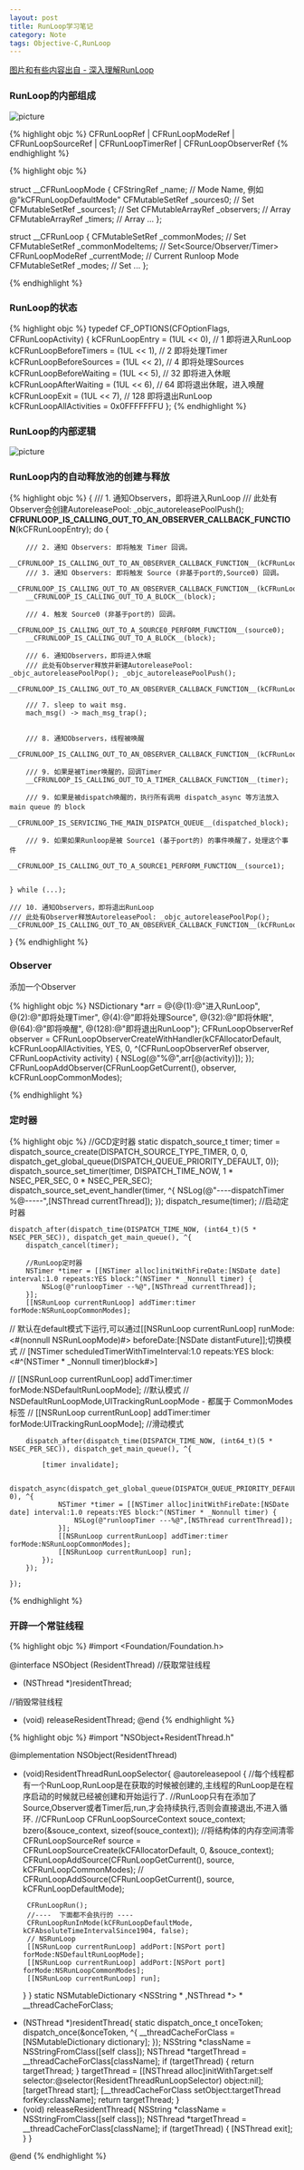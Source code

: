 ```yaml
---
layout: post
title: RunLoop学习笔记
category: Note
tags: Objective-C,RunLoop
---
```

[图片和有些内容出自 - 深入理解RunLoop](http://blog.ibireme.com/2015/05/18/runloop/)

### RunLoop的内部组成

![picture]({{site.baseurl}}/assets/note/runLoop_note_0.png)

{% highlight objc %}
CFRunLoopRef
   | CFRunLoopModeRef
	   | CFRunLoopSourceRef
	   | CFRunLoopTimerRef
       | CFRunLoopObserverRef
{% endhighlight  %}


{% highlight objc %}

struct __CFRunLoopMode {
    CFStringRef _name;            // Mode Name, 例如 @"kCFRunLoopDefaultMode"
    CFMutableSetRef _sources0;    // Set
    CFMutableSetRef _sources1;    // Set
    CFMutableArrayRef _observers; // Array
    CFMutableArrayRef _timers;    // Array
    ...
};

struct __CFRunLoop {
    CFMutableSetRef _commonModes;     // Set
    CFMutableSetRef _commonModeItems; // Set<Source/Observer/Timer>
    CFRunLoopModeRef _currentMode;    // Current Runloop Mode
    CFMutableSetRef _modes;           // Set
    ...
};

{% endhighlight  %}

<!-- more -->
### RunLoop的状态

{% highlight objc %}
typedef CF_OPTIONS(CFOptionFlags, CFRunLoopActivity) {
    kCFRunLoopEntry         = (1UL << 0), // 1   即将进入RunLoop
    kCFRunLoopBeforeTimers  = (1UL << 1), // 2   即将处理Timer
    kCFRunLoopBeforeSources = (1UL << 2), // 4   即将处理Sources
    kCFRunLoopBeforeWaiting = (1UL << 5), // 32  即将进入休眠
    kCFRunLoopAfterWaiting  = (1UL << 6), // 64  即将退出休眠，进入唤醒
    kCFRunLoopExit          = (1UL << 7), // 128 即将退出RunLoop
    kCFRunLoopAllActivities = 0x0FFFFFFFU
};
{% endhighlight  %}

### RunLoop的内部逻辑
![picture]({{site.baseurl}}/assets/note/runLoop_note_1.png)


### RunLoop内的自动释放池的创建与释放
{% highlight objc %}
{
    /// 1. 通知Observers，即将进入RunLoop
    /// 此处有Observer会创建AutoreleasePool: _objc_autoreleasePoolPush();
    __CFRUNLOOP_IS_CALLING_OUT_TO_AN_OBSERVER_CALLBACK_FUNCTION__(kCFRunLoopEntry);
    do {

        /// 2. 通知 Observers: 即将触发 Timer 回调。
        __CFRUNLOOP_IS_CALLING_OUT_TO_AN_OBSERVER_CALLBACK_FUNCTION__(kCFRunLoopBeforeTimers);
        /// 3. 通知 Observers: 即将触发 Source (非基于port的,Source0) 回调。
        __CFRUNLOOP_IS_CALLING_OUT_TO_AN_OBSERVER_CALLBACK_FUNCTION__(kCFRunLoopBeforeSources);
        __CFRUNLOOP_IS_CALLING_OUT_TO_A_BLOCK__(block);

        /// 4. 触发 Source0 (非基于port的) 回调。
        __CFRUNLOOP_IS_CALLING_OUT_TO_A_SOURCE0_PERFORM_FUNCTION__(source0);
        __CFRUNLOOP_IS_CALLING_OUT_TO_A_BLOCK__(block);

        /// 6. 通知Observers，即将进入休眠
        /// 此处有Observer释放并新建AutoreleasePool: _objc_autoreleasePoolPop(); _objc_autoreleasePoolPush();
        __CFRUNLOOP_IS_CALLING_OUT_TO_AN_OBSERVER_CALLBACK_FUNCTION__(kCFRunLoopBeforeWaiting);

        /// 7. sleep to wait msg.
        mach_msg() -> mach_msg_trap();


        /// 8. 通知Observers，线程被唤醒
        __CFRUNLOOP_IS_CALLING_OUT_TO_AN_OBSERVER_CALLBACK_FUNCTION__(kCFRunLoopAfterWaiting);

        /// 9. 如果是被Timer唤醒的，回调Timer
        __CFRUNLOOP_IS_CALLING_OUT_TO_A_TIMER_CALLBACK_FUNCTION__(timer);

        /// 9. 如果是被dispatch唤醒的，执行所有调用 dispatch_async 等方法放入main queue 的 block
        __CFRUNLOOP_IS_SERVICING_THE_MAIN_DISPATCH_QUEUE__(dispatched_block);

        /// 9. 如果如果Runloop是被 Source1 (基于port的) 的事件唤醒了，处理这个事件
        __CFRUNLOOP_IS_CALLING_OUT_TO_A_SOURCE1_PERFORM_FUNCTION__(source1);


    } while (...);

    /// 10. 通知Observers，即将退出RunLoop
    /// 此处有Observer释放AutoreleasePool: _objc_autoreleasePoolPop();
    __CFRUNLOOP_IS_CALLING_OUT_TO_AN_OBSERVER_CALLBACK_FUNCTION__(kCFRunLoopExit);
}
{% endhighlight  %}


### Observer

添加一个Observer

{% highlight objc %}
    NSDictionary *arr = @{@(1):@"进入RunLoop",
                          @(2):@"即将处理Timer",
                          @(4):@"即将处理Source",
                          @(32):@"即将休眠",
                          @(64):@"即将唤醒",
                          @(128):@"即将退出RunLoop"};
    CFRunLoopObserverRef observer = CFRunLoopObserverCreateWithHandler(kCFAllocatorDefault, kCFRunLoopAllActivities, YES, 0, ^(CFRunLoopObserverRef observer, CFRunLoopActivity activity) {
        NSLog(@"%@",arr[@(activity)]);
    });
    CFRunLoopAddObserver(CFRunLoopGetCurrent(), observer, kCFRunLoopCommonModes);

{% endhighlight %}

### 定时器
{% highlight objc %}
    //GCD定时器
    static dispatch_source_t timer;
    timer = dispatch_source_create(DISPATCH_SOURCE_TYPE_TIMER, 0, 0, dispatch_get_global_queue(DISPATCH_QUEUE_PRIORITY_DEFAULT, 0));
    dispatch_source_set_timer(timer, DISPATCH_TIME_NOW, 1 * NSEC_PER_SEC, 0 * NSEC_PER_SEC);
    dispatch_source_set_event_handler(timer, ^{
        NSLog(@"----dispatchTimer %@-----",[NSThread currentThread]);
    });
    dispatch_resume(timer); //启动定时器


    dispatch_after(dispatch_time(DISPATCH_TIME_NOW, (int64_t)(5 * NSEC_PER_SEC)), dispatch_get_main_queue(), ^{
        dispatch_cancel(timer);

        //RunLoop定时器
        NSTimer *timer = [[NSTimer alloc]initWithFireDate:[NSDate date] interval:1.0 repeats:YES block:^(NSTimer * _Nonnull timer) {
            NSLog(@"runloopTimer --%@",[NSThread currentThread]);
        }];
        [[NSRunLoop currentRunLoop] addTimer:timer forMode:NSRunLoopCommonModes];


//        默认在default模式下运行,可以通过[[NSRunLoop currentRunLoop] runMode:<#(nonnull NSRunLoopMode)#> beforeDate:[NSDate distantFuture]];切换模式
//        [NSTimer scheduledTimerWithTimeInterval:1.0 repeats:YES block:<#^(NSTimer * _Nonnull timer)block#>]

//        [[NSRunLoop currentRunLoop] addTimer:timer forMode:NSDefaultRunLoopMode]; //默认模式
//        NSDefaultRunLoopMode,UITrackingRunLoopMode - 都属于 CommonModes标签
//        [[NSRunLoop currentRunLoop] addTimer:timer forMode:UITrackingRunLoopMode]; //滑动模式

        dispatch_after(dispatch_time(DISPATCH_TIME_NOW, (int64_t)(5 * NSEC_PER_SEC)), dispatch_get_main_queue(), ^{

            [timer invalidate];

            dispatch_async(dispatch_get_global_queue(DISPATCH_QUEUE_PRIORITY_DEFAULT, 0), ^{
                NSTimer *timer = [[NSTimer alloc]initWithFireDate:[NSDate date] interval:1.0 repeats:YES block:^(NSTimer * _Nonnull timer) {
                    NSLog(@"runloopTimer ---%@",[NSThread currentThread]);
                }];
                [[NSRunLoop currentRunLoop] addTimer:timer forMode:NSRunLoopCommonModes];
                [[NSRunLoop currentRunLoop] run];
            });
        });

    });
{% endhighlight %}

### 开辟一个常驻线程
{% highlight objc %}
#import <Foundation/Foundation.h>

@interface NSObject (ResidentThread)
//获取常驻线程
+ (NSThread *)residentThread;

//销毁常驻线程
+ (void) releaseResidentThread;
@end
{% endhighlight %}

{% highlight objc %}
#import "NSObject+ResidentThread.h"

@implementation NSObject(ResidentThread)
-  (void)ResidentThreadRunLoopSelector{
    @autoreleasepool {
        //每个线程都有一个RunLoop,RunLoop是在获取的时候被创建的,主线程的RunLoop是在程序启动的时候就已经被创建和开始运行了.
        //RunLoop只有在添加了Source,Observer或者Timer后,run,才会持续执行,否则会直接退出,不进入循环.
        //CFRunLoop
        CFRunLoopSourceContext souce_context;
        bzero(&souce_context, sizeof(souce_context)); //将结构体的内存空间清零
        CFRunLoopSourceRef source = CFRunLoopSourceCreate(kCFAllocatorDefault, 0, &souce_context);
        CFRunLoopAddSource(CFRunLoopGetCurrent(), source, kCFRunLoopCommonModes);
//        CFRunLoopAddSource(CFRunLoopGetCurrent(), source, kCFRunLoopDefaultMode);

        CFRunLoopRun();
        //----  下面都不会执行的 ----
        CFRunLoopRunInMode(kCFRunLoopDefaultMode, kCFAbsoluteTimeIntervalSince1904, false);
        // NSRunLoop
        [[NSRunLoop currentRunLoop] addPort:[NSPort port] forMode:NSDefaultRunLoopMode];
        [[NSRunLoop currentRunLoop] addPort:[NSPort port] forMode:NSRunLoopCommonModes];
        [[NSRunLoop currentRunLoop] run];
    }
}
static  NSMutableDictionary <NSString * ,NSThread *> * __threadCacheForClass;

+ (NSThread *)residentThread{
    static  dispatch_once_t onceToken;
    dispatch_once(&onceToken, ^{
        __threadCacheForClass =  [NSMutableDictionary dictionary];
    });
    NSString *className = NSStringFromClass([self class]);
    NSThread *targetThread = __threadCacheForClass[className];
    if (targetThread) {
        return targetThread;
    }
    targetThread = [[NSThread alloc]initWithTarget:self selector:@selector(ResidentThreadRunLoopSelector) object:nil];
    [targetThread start];
    [__threadCacheForClass setObject:targetThread forKey:className];
    return targetThread;
}
+ (void) releaseResidentThread{
    NSString *className = NSStringFromClass([self class]);
    NSThread *targetThread = __threadCacheForClass[className];
    if (targetThread) {
        [NSThread exit];
    }
}

@end
{% endhighlight %}
